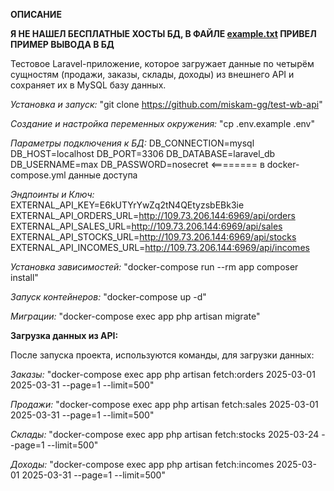 **ОПИСАНИЕ**




**Я НЕ НАШЕЛ БЕСПЛАТНЫЕ ХОСТЫ БД, В ФАЙЛЕ [example.txt](example.txt) ПРИВЕЛ ПРИМЕР ВЫВОДА В БД**

Тестовое Laravel-приложение, которое загружает данные по четырём сущностям (продажи, заказы, склады, доходы) из внешнего API и сохраняет их в MySQL базу данных.


*Установка и запуск:*
"git clone https://github.com/miskam-gg/test-wb-api"

*Создание и настройка переменных окружения:*
"cp .env.example .env"

*Параметры подключения к БД:*
DB_CONNECTION=mysql
DB_HOST=localhost
DB_PORT=3306
DB_DATABASE=laravel_db
DB_USERNAME=max
DB_PASSWORD=nosecret   <======== в docker-compose.yml данные доступа

*Эндпоинты и Ключ:*
EXTERNAL_API_KEY=E6kUTYrYwZq2tN4QEtyzsbEBk3ie
EXTERNAL_API_ORDERS_URL=http://109.73.206.144:6969/api/orders
EXTERNAL_API_SALES_URL=http://109.73.206.144:6969/api/sales
EXTERNAL_API_STOCKS_URL=http://109.73.206.144:6969/api/stocks
EXTERNAL_API_INCOMES_URL=http://109.73.206.144:6969/api/incomes

*Установка зависимостей:*
"docker-compose run --rm app composer install"

*Запуск контейнеров:*
"docker-compose up -d"

*Миграции:*
"docker-compose exec app php artisan migrate"


**Загрузка данных из API:**

После запуска проекта, используются команды, для загрузки данных:

*Заказы:*
"docker-compose exec app php artisan fetch:orders 2025-03-01 2025-03-31 --page=1 --limit=500"

*Продажи:*
"docker-compose exec app php artisan fetch:sales 2025-03-01 2025-03-31 --page=1 --limit=500"

*Склады:*
"docker-compose exec app php artisan fetch:stocks 2025-03-24 --page=1 --limit=500"

*Доходы:*
"docker-compose exec app php artisan fetch:incomes 2025-03-01 2025-03-31 --page=1 --limit=500"
